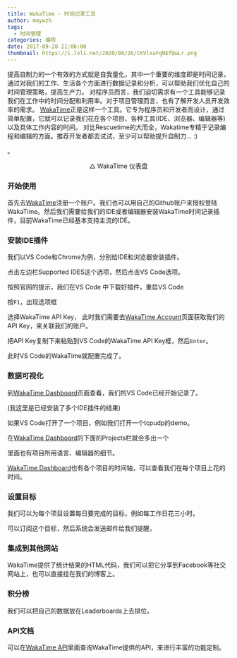 ```yaml
---
title: WakaTime - 时间记录工具
author: maywzh
tags:
  - 时间管理
categories: 编程
date: 2017-09-28 21:06:00
thumbnail: https://i.loli.net/2020/08/26/CKVlxaFgNEfQwLr.png
---
```


提高自制力的一个有效的方式就是自我量化，其中一个重要的维度即是时间记录，通过对我们的工作、生活各个方面进行数据记录和分析，可以帮助我们优化自己的时间管理策略，提高生产力。
对程序员而言，我们迫切需求有一个工具能够记录我们在工作中的时间分配和利用率。对于项目管理而言，也有了解开发人员开发效率的需求。
[WakaTime](WakaTime.com)正是这样一个工具。它专为程序员和开发者而设计，通过简单配置，它就可以记录我们花在各个项目、各种工具(IDE、浏览器、编辑器等)以及具体工作内容的时间。
对比Rescuetime的大而全，Wakatime专精于记录编程和编辑的方面。推荐开发者都去试试，至少可以帮助提升自制力... :)

<!--more-->

。



<center>△ WakaTime 仪表盘</center>

### 开始使用

首先去[WakaTime](WakaTime.com)注册一个账户。我们也可以用自己的Github账户来授权登陆WakaTime。然后我们需要给我们的IDE或者编辑器安装WakaTime时间记录插件，目前WakaTime已经基本支持主流的IDE。



### 安装IDE插件

我们以VS Code和Chrome为例，分别给IDE和浏览器安装插件。

点击左边栏Supported IDES这个选项，然后点击VS Code选项。



按照官网的提示，我们在VS Code 中下载好插件，重启VS Code



按`F1`，出现选项框



选择WakaTime API Key， 此时我们需要去[WakaTime Account](https://WakaTime.com/settings/account)页面获取我们的API Key，来关联我们的账户。



把API Key复制下来粘贴到VS Code的WakaTime API Key框，然后`Enter`。

此时VS Code的WakaTime就配置完成了。

### 数据可视化

到[WakaTime Dashboard](https://WakaTime.com/dashboard)页面查看，我们的VS Code已经开始记录了。



(我这里是已经安装了多个IDE插件的结果)

如果VS Code打开了一个项目，例如我们打开一个tcpudp的demo。

在[WakaTime Dashboard](https://WakaTime.com/dashboard)的下面的Projects栏就会多出一个



里面也有项目所用语言、编辑器的细节。



[WakaTime Dashboard](https://WakaTime.com/dashboard)也有各个项目的时间轴，可以查看我们在每个项目上花的时间。



### 设置目标

我们可以为每个项目设置每日要完成的目标，例如每工作日花三小时。



可以订阅这个目标，然后系统会发送邮件给我们提醒。

### 集成到其他网站

WakaTime提供了统计结果的HTML代码，我们可以把它分享到Facebook等社交网站上，也可以直接挂在我们的博客上。



### 积分榜

我们可以把自己的数据放在Leaderboards上去排位。





### API文档

可以在[WakaTime API](https://WakaTime.com/developers)里面查询WakaTime提供的API，来进行丰富的功能定制。